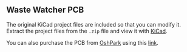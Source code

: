 ## Waste Watcher PCB

The original KiCad project files are included so that you can modify it. Extract the project files from the `.zip` file and view it with [KiCad](https://www.kicad.org/).

You can also purchase the PCB from [OshPark](https://oshpark.com/) using this [link](https://oshpark.com/shared_projects/9fNFnSUL).
